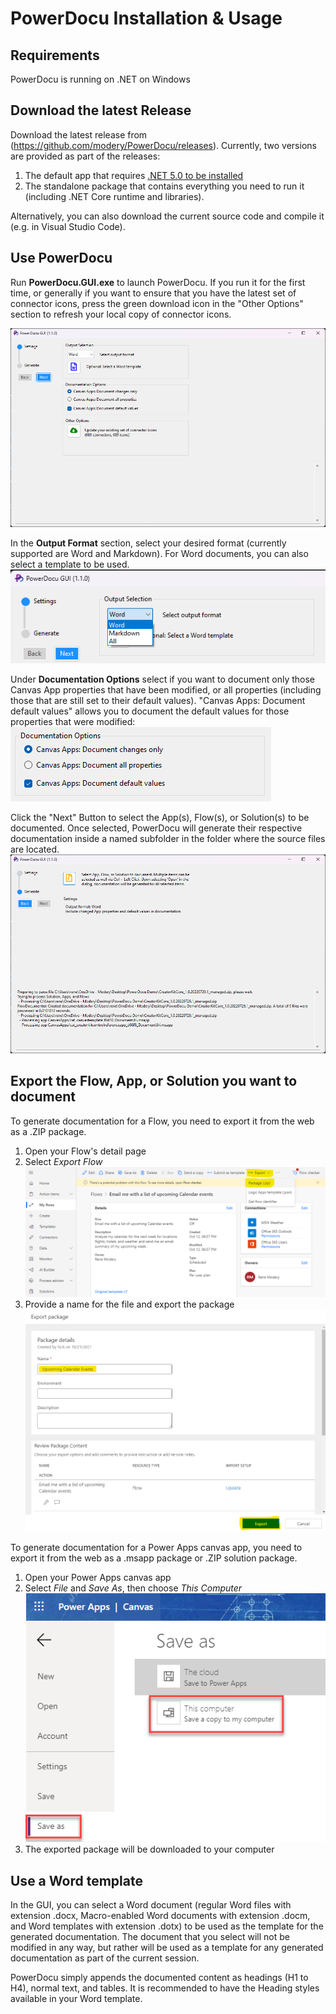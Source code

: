# PowerDocu Installation & Usage

## Requirements

PowerDocu is running on .NET on Windows

## Download the latest Release
Download the latest release from (https://github.com/modery/PowerDocu/releases). Currently, two versions are provided as part of the releases:
1. The default app that requires [.NET 5.0 to be installed](https://dotnet.microsoft.com/download)
2. The standalone package that contains everything you need to run it (including .NET Core runtime and libraries).

Alternatively, you can also download the current source code and compile it (e.g. in Visual Studio Code).


## Use PowerDocu

Run **PowerDocu.GUI.exe** to launch PowerDocu. If you run it for the first time, or generally if you want to ensure that you have the latest set of connector icons, press the green download icon in the "Other Options" section to refresh your local copy of connector icons.

![PowerDocu GUI](Images/PowerDocu.GUI.png)


In the **Output Format** section, select your desired format (currently supported are Word and Markdown). For Word documents, you can also select a template to be used.
![PowerDocu GUI](Images/PowerDocu.GUI%20-%20Output%20Format%20Selection.png)

Under **Documentation Options** select if you want to document only those Canvas App properties that have been modified, or all properties (including those that are still set to their default values). "Canvas Apps: Document default values" allows you to document the default values for those properties that were modified:
![PowerDocu GUI](Images/PowerDocu.GUI%20-%20Documentation%20Options.png)

Click the "Next" Button to select the App(s), Flow(s), or Solution(s) to be documented. Once selected, PowerDocu will generate their respective documentation inside a named subfolder in the folder where the source files are located.
![PowerDocu GUI](Images/PowerDocu.GUI%20running.png)

## Export the Flow, App, or Solution you want to document
To generate documentation for a Flow, you need to export it from the web as a .ZIP package. 

1. Open your Flow's detail page
2. Select *Export Flow*
![Export Flow](Images/Export-Flow.png)
3. Provide a name for the file and export the package
![Export Flow](Images/Export-Flow-Package.png)

To generate documentation for a Power Apps canvas app, you need to export it from the web as a .msapp package or .ZIP solution package. 

1. Open your Power Apps canvas app
2. Select *File* and *Save As*, then choose *This Computer*
![Export app](Images/Export-App-Package.png)
3. The exported package will be downloaded to your computer

## Use a Word template
In the GUI, you can select a Word document (regular Word files with extension .docx, Macro-enabled Word documents with extension .docm, and Word templates with extension .dotx) to be used as the template for the generated documentation. The document that you select will not be modified in any way, but rather will be used as a template for any generated documentation as part of the current session.

PowerDocu simply appends the documented content as headings (H1 to H4), normal text, and tables. It is recommended to have the Heading styles available in your Word template.